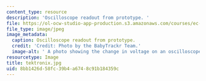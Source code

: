 ```yaml
---
content_type: resource
description: 'Oscilloscope readout from prototype. '
file: https://ol-ocw-studio-app-production.s3.amazonaws.com/courses/ec-710-d-lab-medical-technologies-for-the-developing-world-spring-2010/8bb1426d58fc39b4a6748c91b184359c_tektronix.jpg
file_type: image/jpeg
image_metadata:
  caption: Oscilloscope readout from prototype.
  credit: 'Credit: Photo by the BabyTrackr Team.'
  image-alt: ' A photo showing the change in voltage on an oscilloscope.'
resourcetype: Image
title: tektronix.jpg
uid: 8bb1426d-58fc-39b4-a674-8c91b184359c
---
```

